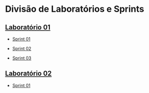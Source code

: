 # Divisão de Laboratórios e Sprints

## [Laboratório 01](../Laboratórios/Lab01/)

 - [Sprint 01](../Laboratórios/Lab01/Lab01S01/)

 - [Sprint 02](../Laboratórios/Lab01/Lab01S02/)

 - [Sprint 03](../Laboratórios/Lab01/Lab01S03/)

## [Laboratório 02](../Laboratórios/Lab02/)

- [Sprint 01](../Laboratórios/Lab02/LAb02S01/)